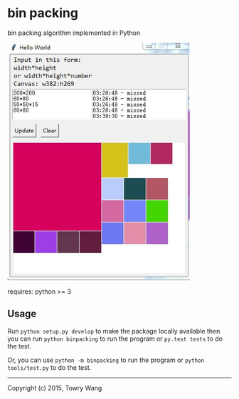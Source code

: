 # bin packing

bin packing algorithm implemented in Python

![bin packing](./_assets/screenshot.jpg)

requires:
	python >= 3

## Usage

Run `python setup.py develop` to make the package locally available then you can run `python binpacking` to run the program or `py.test tests` to do the test.

Or, you can use `python -m binpacking` to run the program or `python tools/test.py` to do the test.

---

Copyright (c) 2015, Towry Wang
